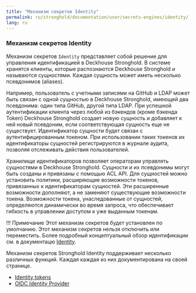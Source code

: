 ```yaml
---
title: "Механизм секретов Identity"
permalink: ru/stronghold/documentation/user/secrets-engines/identity/
lang: ru
---
```


### Механизм секретов Identity

Механизм секретов `Identity` представляет собой решение для управления идентификацией в Deckhouse Stronghold. В системе хранятся клиенты, которые распознаются Deckhouse Stronghold и называются сущностями. Каждая сущность может иметь несколько псевдонимов (aliases).

Например, пользователь с учетными записями на GitHub и LDAP может быть связан с одной сущностью в Deckhouse Stronghold, имеющей два псевдонима: один типа GitHub, другой типа LDAP. При успешной аутентификации клиента через любой из бэкендов (кроме бэкенда Token) Deckhouse Stronghold создает новую сущность и добавляет к ней новый псевдоним, если соответствующая сущность еще не существует. Идентификатор сущности будет связан с аутентифицированным токеном. При использовании таких токенов их идентификаторы сущностей регистрируются в журнале аудита, позволяя отслеживать действия пользователей.

Хранилище идентификаторов позволяет операторам управлять сущностями в Deckhouse Stronghold. Сущности и их псевдонимы могут быть созданы и привязаны с помощью ACL API. Для сущностей можно установить политики, расширяющие возможности токенов, привязанных к идентификаторам сущностей. Эти расширенные возможности дополняют, а не заменяют существующие возможности токена. Возможности токена, унаследованные от сущностей, определяются динамически во время запроса, что обеспечивает гибкость в управлении доступом к уже выданным токенам.

!!! Примечание
    Этот механизм секретов будет установлен по умолчанию. Этот механизм секретов нельзя отключить или переместить. Более подробный концептуальный обзор идентификации см. в документацю [Identity](../../../concepts/identity).


Механизм секретов Stronghold Identity поддерживает несколько различных функций. Каждая
каждая из них документирована на своей странице.

- [Identity tokens](../identity-token)
- [OIDC Identity Provider](../oidc-provider)

